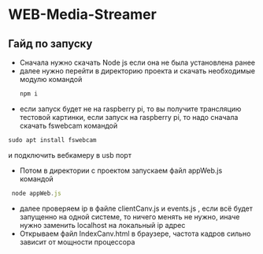 # WEB-Media-Streamer
## Гайд по запуску
- Сначала нужно скачать Node js если она не была установлена ранее
- далее нужно перейти в директорию проекта и скачать необходимые модулю командой 
   ```javascript
  npm i
  ```
-  если запуск будет не на raspberry pi, то вы получите трансляцию тестовой картинки, если запуск на raspberry pi, то надо сначала скачать fswebcam командой 
  ```javascript
  sudo apt install fswebcam
  ```
  и подключить вебкамеру в usb порт
- Потом в директории с проектом запускаем файл appWeb.js командой
```javascript
 node appWeb.js
 ```
- далее проверяем ip в файле clientCanv.js и events.js , если всё будет запущенно на одной системе, то ничего менять не нужно, иначе нужно заменить localhost на локальный ip адрес
- Открываем файл IndexCanv.html в браузере, частота кадров сильно зависит от мощности процессора
